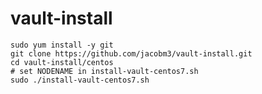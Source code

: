# vault-install

    sudo yum install -y git
    git clone https://github.com/jacobm3/vault-install.git
    cd vault-install/centos
    # set NODENAME in install-vault-centos7.sh
    sudo ./install-vault-centos7.sh


